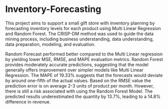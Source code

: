 # Inventory-Forecasting
This project aims to support a small gift store with inventory planning by forecasting inventory levels for each product using Multi Linear Regression and Random Forest. The CRISP-DM method was used to guide the data mining process, including business understanding, data understanding, data preparation, modeling, and evaluation. 

Random Forecast performed better compared to the Multi Linear regression by yielding lower MSE, RMSE, and MAPE evaluation metrics. Random Forest provides moderately accurate predictions, suggesting that the model generally offers improvement over simpler models like Multi Linear Regression. The MAPE of 19.33% suggests that the forecasts would deviate by around one-fifth of the actual values. Based on the RMSE value the prediction error is on average 2-3 units of product per month. 
However, there is still a risk associated with using the Random Forest Model. The predicted results underestimated the quantity by 13.7%, leading to a 14.8% difference in revenue.




